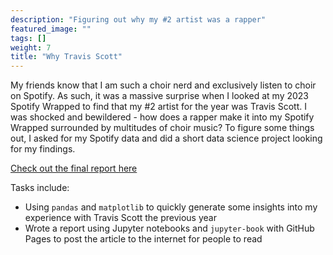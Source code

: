 ```yaml
---
description: "Figuring out why my #2 artist was a rapper"
featured_image: ""
tags: []
weight: 7
title: "Why Travis Scott"
---
```


My friends know that I am such a choir nerd and exclusively listen to choir on Spotify. As such, it was a massive surprise when I looked at my 2023 Spotify Wrapped to find that my #2 artist for the year was Travis Scott. I was shocked and bewildered - how does a rapper make it into my Spotify Wrapped surrounded by multitudes of choir music? To figure some things out, I asked for my Spotify data and did a short data science project looking for my findings. 

[Check out the final report here](https://TrevorBushnell.github.io/WhyTravisScott/WhyTravisScott.html)

Tasks include:

* Using `pandas` and `matplotlib` to quickly generate some insights into my experience with Travis Scott the previous year
* Wrote a report using Jupyter notebooks and `jupyter-book` with GitHub Pages to post the article to the internet for people to read